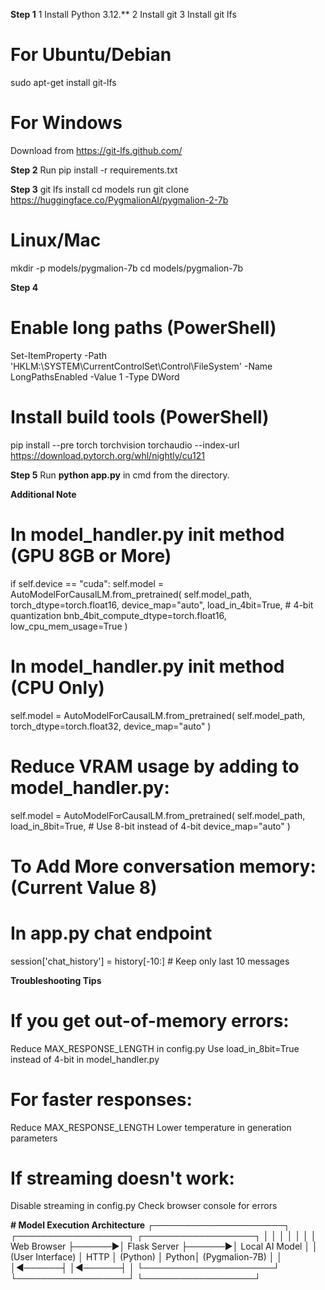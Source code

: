 **Step 1**
1 Install Python 3.12.**
2 Install git
3 Install git lfs 
# For Ubuntu/Debian
sudo apt-get install git-lfs
# For Windows
Download from https://git-lfs.github.com/

**Step 2**
Run pip install -r requirements.txt

**Step 3**
git lfs install
cd models
run git clone https://huggingface.co/PygmalionAI/pygmalion-2-7b

# Linux/Mac
mkdir -p models/pygmalion-7b
cd models/pygmalion-7b

**Step 4** 
# Enable long paths (PowerShell)
Set-ItemProperty -Path 'HKLM:\SYSTEM\CurrentControlSet\Control\FileSystem' -Name LongPathsEnabled -Value 1 -Type DWord
# Install build tools (PowerShell)
pip install --pre torch torchvision torchaudio --index-url https://download.pytorch.org/whl/nightly/cu121


**Step 5**
Run **python app.py** in cmd from the directory. 

**Additional Note**
# In model_handler.py __init__ method (GPU 8GB or More)
if self.device == "cuda":
    self.model = AutoModelForCausalLM.from_pretrained(
        self.model_path,
        torch_dtype=torch.float16,
        device_map="auto",
        load_in_4bit=True,  # 4-bit quantization
        bnb_4bit_compute_dtype=torch.float16,
        low_cpu_mem_usage=True
    )

# In model_handler.py __init__ method (CPU Only)
self.model = AutoModelForCausalLM.from_pretrained(
    self.model_path,
    torch_dtype=torch.float32,
    device_map="auto"
)

# Reduce VRAM usage by adding to model_handler.py:
self.model = AutoModelForCausalLM.from_pretrained(
    self.model_path,
    load_in_8bit=True,  # Use 8-bit instead of 4-bit
    device_map="auto"
)

# To Add More conversation memory: (Current Value 8)
# In app.py chat endpoint
session['chat_history'] = history[-10:]  # Keep only last 10 messages


**Troubleshooting Tips**
# If you get out-of-memory errors:
Reduce MAX_RESPONSE_LENGTH in config.py
Use load_in_8bit=True instead of 4-bit in model_handler.py
# For faster responses:
Reduce MAX_RESPONSE_LENGTH
Lower temperature in generation parameters
# If streaming doesn't work:
Disable streaming in config.py
Check browser console for errors

**# Model Execution Architecture**
┌─────────────────────┐       ┌──────────────────┐       ┌──────────────────┐
│                     │       │                  │       │                  │
│   Web Browser       ├──────►│   Flask Server   ├──────►│   Local AI Model │
│   (User Interface)  │ HTTP  │   (Python)       │ Python│   (Pygmalion-7B) │
│                     │◄──────┤                  │◄──────┤                  │
└─────────────────────┘       └──────────────────┘       └──────────────────┘